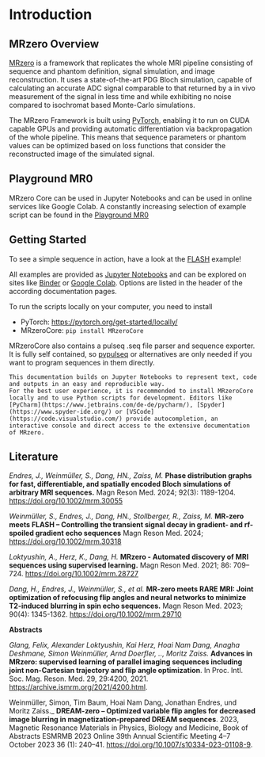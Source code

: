 # Introduction


## MRzero Overview

[MRzero](https://onlinelibrary.wiley.com/doi/abs/10.1002/mrm.28727) is a framework that replicates the whole MRI pipeline consisting of sequence and phantom definition, signal simulation, and image reconstruction. It uses a state-of-the-art PDG Bloch simulation, capable of calculating an accurate ADC signal comparable to that returned by a in vivo measurement of the signal in less time and while exhibiting no noise compared to isochromat based Monte-Carlo simulations.

The MRzero Framework is built using [PyTorch](https://pytorch.org/), enabling it to run on CUDA capable GPUs and providing automatic differentiation via backpropagation of the whole pipeline. This means that sequence parameters or phantom values can be optimized based on loss functions that consider the reconstructed image of the simulated signal.
## Playground MR0

MRzero Core can be used in Jupyter Notebooks and can be used in online services like Google Colab.
A constantly increasing selection of example script can be found in the [Playground MR0](playground_mr0)

## Getting Started

To see a simple sequence in action, have a look at the [FLASH](flash) example!

All examples are provided as [Jupyter Notebooks](https://jupyter.org/) and can be explored on sites like [Binder](https://mybinder.org/) or [Google Colab](https://colab.research.google.com/). Options are listed in the header of the according documentation pages.

To run the scripts locally on your computer, you need to install

- PyTorch: https://pytorch.org/get-started/locally/
- MRzeroCore: ```pip install MRzeroCore```

MRzeroCore also contains a pulseq .seq file parser and sequence exporter. It is fully self contained, so [pypulseq](https://github.com/imr-framework/pypulseq) or alternatives are only needed if you want to program sequences in them directly.

```{note}
This documentation builds on Jupyter Notebooks to represent text, code and outputs in an easy and reproducible way.
For the best user experience, it is recommended to install MRzeroCore locally and to use Python scripts for development. Editors like [PyCharm](https://www.jetbrains.com/de-de/pycharm/), [Spyder](https://www.spyder-ide.org/) or [VSCode](https://code.visualstudio.com/) provide autocompletion, an interactive console and direct access to the extensive documentation of MRzero.
```

## Literature

_Endres, J., Weinmüller, S., Dang, HN., Zaiss, M._ **Phase distribution graphs for fast, differentiable, and spatially encoded Bloch simulations of arbitrary MRI sequences.** Magn Reson Med. 2024; 92(3): 1189-1204. https://doi.org/10.1002/mrm.30055

_Weinmüller, S., Endres, J., Dang, HN., Stollberger, R., Zaiss, M._ **MR-zero meets FLASH – Controlling the transient signal decay in gradient- and rf-spoiled gradient echo sequences** Magn Reson Med. 2024; https://doi.org/10.1002/mrm.30318

_Loktyushin, A., Herz, K., Dang, H._ **MRzero - Automated discovery of MRI sequences using supervised learning.** Magn Reson Med. 2021; 86: 709–724. https://doi.org/10.1002/mrm.28727

_Dang, H., Endres, J., Weinmüller, S., et al._ **MR-zero meets RARE MRI: Joint optimization of refocusing flip angles and neural networks to minimize T2-induced blurring in spin echo sequences.** Magn Reson Med. 2023; 90(4): 1345-1362. https://doi.org/10.1002/mrm.29710


**Abstracts**

_Glang, Felix, Alexander Loktyushin, Kai Herz, Hoai Nam Dang, Anagha Deshmane, Simon Weinmüller, Arnd Doerfler, .., Moritz Zaiss._ **Advances in MRzero: supervised learning of parallel imaging sequences including joint non-Cartesian trajectory and flip angle optimization**. In Proc. Intl. Soc. Mag. Reson. Med. 29, 29:4200, 2021. https://archive.ismrm.org/2021/4200.html.

Weinmüller, Simon, Tim Baum, Hoai Nam Dang, Jonathan Endres, und Moritz Zaiss._ **DREAM-zero – Optimized variable flip angles for decreased image blurring in magnetization-prepared DREAM sequences**. 2023, Magnetic Resonance Materials in Physics, Biology and Medicine, Book of Abstracts ESMRMB 2023 Online 39th Annual Scientific Meeting 4–7 October 2023 36 (1): 240–41. https://doi.org/10.1007/s10334-023-01108-9.

